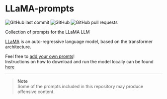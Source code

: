 # LLaMA-prompts
![GitHub last commit](https://img.shields.io/github/last-commit/devbrones/llama-prompts)
![GitHub](https://img.shields.io/github/license/devbrones/llama-prompts)
![GitHub pull requests](https://img.shields.io/github/issues-pr/devbrones/llama-prompts)

Collection of prompts for the LLaMA LLM

[LLaMA](https://github.com/facebookresearch/llama/blob/main/MODEL_CARD.md) is an auto-regressive language model, based on the transformer architecture.

Feel free to [add your own promts](CONTRIBUTING.md)!\
Instructions on how to download and run the model locally can be found [here](https://www.reddit.com/r/LocalLLaMA/comments/11o6o3f/how_to_install_llama_8bit_and_4bit/)

---
> **Note**\
> Some of the prompts included in this repository may produce offensive content.

